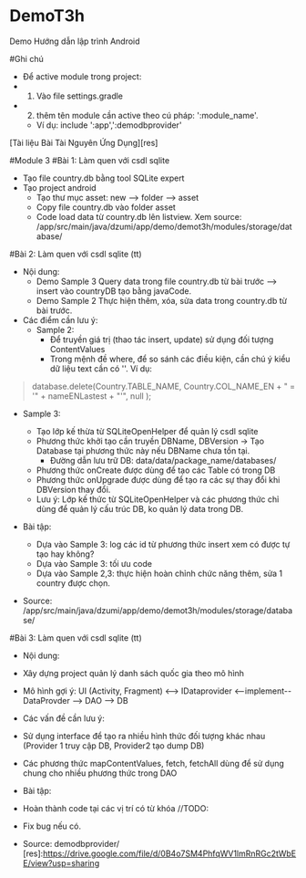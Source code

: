 # DemoT3h
Demo Hướng dẫn lập trình Android

#Ghi chú
- Để active module trong project:
 - 1. Vào file settings.gradle
 - 2. thêm tên module cần active theo cú pháp:  ':module_name'. 
   - Ví dụ: include ':app',':demodbprovider'


[Tài liệu Bài Tài Nguyên Ứng Dụng][res]


#Module 3
#Bài 1: Làm quen với csdl sqlite
- Tạo file country.db bằng tool SQLite expert
- Tạo project android
    - Tạo thư mục asset: new --> folder --> asset
    - Copy file country.db vào folder asset
    - Code load data từ country.db lên listview. Xem source: /app/src/main/java/dzumi/app/demo/demot3h/modules/storage/database/

#Bài 2: Làm quen với csdl sqlite (tt)
- Nội dung:
  - Demo Sample 3 Query data trong file country.db từ bài trước --> insert vào countryDB tạo bằng javaCode.
  - Demo Sample 2 Thực hiện thêm, xóa, sửa data trong country.db từ bài trước.
- Các điểm cần lưu ý:
  - Sample 2:
    + Để truyền giá trị (thao tác insert, update) sử dụng đối tượng ContentValues
    + Trong mệnh đề where, để so sánh các điều kiện, cần chú ý kiểu dữ liệu text cần có ''. Ví dụ: 
> database.delete(Country.TABLE_NAME, Country.COL_NAME_EN + " = '" + nameENLastest + "'", null );
  - Sample 3:
    + Tạo lớp kế thừa từ SQLiteOpenHelper để quản lý csdl sqlite
    + Phương thức khởi tạo cần truyền DBName, DBVersion -> Tạo Database tại phương thức này nếu DBName chưa tồn tại.
      - Đường dẫn lưu trữ DB: data/data/package_name/databases/
    + Phương thức onCreate được dùng để tạo các Table có trong DB
    + Phương thức onUpgrade được dùng để tạo ra các sự thay đổi khi DBVersion thay đổi.
    + Lưu ý: Lớp kế thức từ SQLiteOpenHelper và các phương thức chỉ dùng để quản lý cấu trúc DB, ko quản lý data trong DB.
    
- Bài tập: 
  + Dựa vào Sample 3: log các id từ phương thức insert xem có được tự tạo hay không?
  + Dựa vào Sample 3: tối ưu code
  + Dựa vào Sample 2,3: thực hiện hoàn chỉnh chức năng thêm, sửa 1 country được chọn.
 
- Source: /app/src/main/java/dzumi/app/demo/demot3h/modules/storage/database/ 
 
#Bài 3: Làm quen với csdl sqlite (tt)
- Nội dung:
 - Xây dựng project quản lý danh sách quốc gia theo mô hình
 - Mô hình gợi ý: UI (Activity, Fragment) <--> IDataprovider <--implement-- DataProvder --> DAO --> DB

- Các vấn đề cần lưu ý:
 - Sử dụng interface để tạo ra nhiều hình thức đối tượng khác nhau (Provider 1 truy cập DB, Provider2 tạo dump DB)
 - Các phương thức mapContentValues, fetch, fetchAll dùng để sử dụng chung cho nhiều phương thức trong DAO

- Bài tập:
 - Hoàn thành code tại các vị trí có từ khóa //TODO:
 - Fix bug nếu có.
 
- Source: demodbprovider/  
[res]:https://drive.google.com/file/d/0B4o7SM4PhfqWV1lmRnRGc2tWbEE/view?usp=sharing
